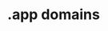 ---
title: ".app domains"
categories: ["Web"]

link:
    url: "https://blog.google/technology/developers/introducing-app-more-secure-home-apps-web/"
    dead: false

message: "Google will debut .app sites on May 8, 2018. They will require HTTPS support. Reservations open in early access."
---